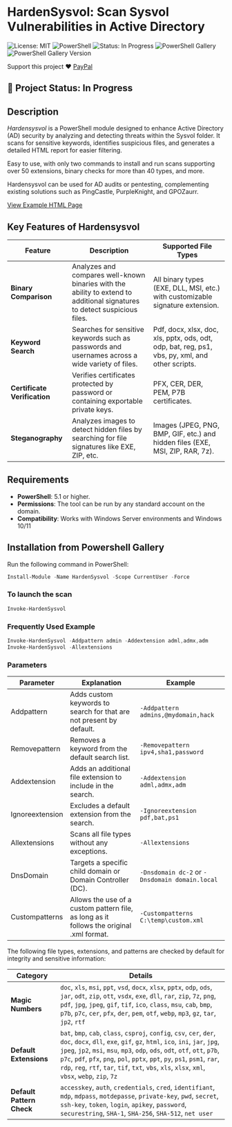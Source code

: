 # HardenSysvol: Scan Sysvol Vulnerabilities in Active Directory

![License: MIT](https://img.shields.io/badge/License-MIT-blue.svg)
![PowerShell](https://img.shields.io/badge/PowerShell-5.1.0%2B-blue.svg)
![Status: In Progress](https://img.shields.io/badge/Status-In%20Progress-orange)
![PowerShell Gallery](https://img.shields.io/powershellgallery/dt/Hardensysvol?color=orange&label=Download%20Powershell%20Gallery)
![PowerShell Gallery Version](https://img.shields.io/powershellgallery/v/Hardensysvol)

Support this project ❤️ [PayPal](https://www.paypal.com/paypalme/mdunca13)

## 🚧 Project Status: In Progress

## Description
*Hardensysvol* is a PowerShell module designed to enhance Active Directory (AD) security by analyzing and detecting threats within the Sysvol folder. It scans for sensitive keywords, identifies suspicious files, and generates a detailed HTML report for easier filtering. 

Easy to use, with only two commands to install and run scans supporting over 50 extensions, binary checks for more than 40 types, and more.

Hardensysvol can be used for AD audits or pentesting, complementing existing solutions such as PingCastle, PurpleKnight, and GPOZaurr.

<a href="https://dakhama-mehdi.github.io/Harden-Sysvol/Exemples_HTML/hardensysvol.html#Tab-zqtd4y6c" target="_blank">View Example HTML Page</a>

## Key Features of Hardensysvol

| **Feature**                         | **Description**                                                                                                      | **Supported File Types**                                                                |
|-------------------------------------|----------------------------------------------------------------------------------------------------------------------|------------------------------------------------------------------------------------------|
| **Binary Comparison**               | Analyzes and compares well-known binaries with the ability to extend to additional signatures to detect suspicious files. | All binary types (EXE, DLL, MSI, etc.) with customizable signature extension.                  |
| **Keyword Search**                  | Searches for sensitive keywords such as passwords and usernames across a wide variety of files.                      | Pdf, docx, xlsx, doc, xls, pptx, ods, odt, odp, bat, reg, ps1, vbs, py, xml, and other scripts.                                  |
| **Certificate Verification**        | Verifies certificates protected by password or containing exportable private keys.                                    | PFX, CER, DER, PEM, P7B certificates.                                                    |
| **Steganography**                   | Analyzes images to detect hidden files by searching for file signatures like EXE, ZIP, etc.                           | Images (JPEG, PNG, BMP, GIF, etc.) and hidden files (EXE, MSI, ZIP, RAR, 7z).                 |

## Requirements
- **PowerShell**: 5.1 or higher.
- **Permissions**: The tool can be run by any standard account on the domain.
- **Compatibility**: Works with Windows Server environments and Windows 10/11

## Installation from Powershell Gallery
Run the following command in PowerShell:
```powershell
Install-Module -Name HardenSysvol -Scope CurrentUser -Force
````
### To launch the scan
```powershell
Invoke-HardenSysvol
````
### Frequently Used Example
```powershell
Invoke-HardenSysvol -Addpattern admin -Addextension adml,admx,adm
Invoke-HardenSysvol -Allextensions
````

### Parameters

| Parameter      | Explanation                                                                                               | Example                                         |
|----------------|-----------------------------------------------------------------------------------------------------------|-------------------------------------------------|
| Addpattern     | Adds custom keywords to search for that are not present by default.                                       | `-Addpattern admins,@mydomain,hack`             |
| Removepattern  | Removes a keyword from the default search list.                                                           | `-Removepattern ipv4,sha1,password`             |
| Addextension   | Adds an additional file extension to include in the search.                                               | `-Addextension adml,admx,adm`                   |
| Ignoreextension| Excludes a default extension from the search.                                                             | `-Ignoreextension pdf,bat,ps1`                  |
| Allextensions  | Scans all file types without any exceptions.                                                              | `-Allextensions`                                |
| DnsDomain      | Targets a specific child domain or Domain Controller (DC).                                                | `-Dnsdomain dc-2` or `-Dnsdomain domain.local` |
| Custompatterns | Allows the use of a custom pattern file, as long as it follows the original .xml format.                  | `-Custompatterns C:\temp\custom.xml`            |

The following file types, extensions, and patterns are checked by default for integrity and sensitive information:

| Category                  | Details                                                                                                                           |
|---------------------------|-----------------------------------------------------------------------------------------------------------------------------------|
| **Magic Numbers**         | `doc`, `xls`, `msi`, `ppt`, `vsd`, `docx`, `xlsx`, `pptx`, `odp`, `ods`, `jar`, `odt`, `zip`, `ott`, `vsdx`, `exe`, `dll`, `rar`, `zip`, `7z`, `png`, `pdf`, `jpg`, `jpeg`, `gif`, `tif`, `ico`, `class`, `msu`, `cab`, `bmp`, `p7b`, `p7c`, `cer`, `pfx`, `der`, `pem`, `otf`, `webp`, `mp3`, `gz`, `tar`, `jp2`, `rtf` |
| **Default Extensions**    | `bat`, `bmp`, `cab`, `class`, `csproj`, `config`, `csv`, `cer`, `der`, `doc`, `docx`, `dll`, `exe`, `gif`, `gz`, `html`, `ico`, `ini`, `jar`, `jpg`, `jpeg`, `jp2`, `msi`, `msu`, `mp3`, `odp`, `ods`, `odt`, `otf`, `ott`, `p7b`, `p7c`, `pdf`, `pfx`, `png`, `pol`, `pptx`, `ppt`, `py`, `ps1`, `psm1`, `rar`, `rdp`, `reg`, `rtf`, `tar`, `tif`, `txt`, `vbs`, `xls`, `xlsx`, `xml`, `vbsx`, `webp`, `zip`, `7z` |
| **Default Pattern Check** | `accesskey`, `auth`, `credentials`, `cred`, `identifiant`, `mdp`, `mdpass`, `motdepasse`, `private-key`, `pwd`, `secret`, `ssh-key`, `token`, `login`, `apikey`, `password`, `securestring`, `SHA-1`, `SHA-256`, `SHA-512`, `net user` |



